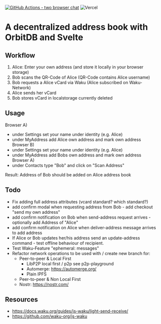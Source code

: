 [![GitHub Actions - two browser chat](https://github.com/silkroadnomad/decentralized-address-book/actions/workflows/main.yml/badge.svg)](https://github.com/silkroadnomad/decentralized-address-book/actions/workflows/main.yml)
![Vercel](https://therealsujitk-vercel-badge.vercel.app/?app=decentralized-address-book)

# A decentralized address book with OrbitDB and Svelte

## Workflow
1. Alice: Enter your own address  (and store it locally in your browser storage)
2. Bob scans the QR-Code of Alice (QR-Code contains Alice username)
3. Bob requests a Alice vCard via Waku (Alice subscribed on Waku-Network)
4. Alice sends her vCard
5. Bob stores vCard in localstorage currently deleted

## Usage
Browser A)
- under Settings set your name under identity (e.g. Alice)
- under MyAddress add Alice own address and mark own address
Browser B)
- under Settings set your name under identity (e.g. Alice)
- under MyAddress add Bobs own address and mark own address 
Browser A)
- under Contacts type "Bob" and click on "Scan Address"

Result: Address of Bob should be added on Alice address book

## Todo
- Fix adding full address attributes (vcard standard? which standard?)
- add confirm modal when requesting address from Bob - add checkout "send my own address"
- add confirm notification on Bob when send-address request arrives - optionally add Address of "Alice"
- add confirm notification on Alice when deliver-address message arrives to add address
- If Alice or Bob updates her/his address send an update-address command - test offline behaviour of recipient. 
- Test Waku-Feature "ephemeral: messages"
- Refactor network operations to be used with / create new branch for:
  - Peer-to-peer & Local First
    - LibP2P local first / p2p see p2p-playground
    - Automerge: https://automerge.org/
    - Plain IPFS
  - Peer-to-peer & Non Local First 
  - Nostr: https://nostr.com/

## Resources
- https://docs.waku.org/guides/js-waku/light-send-receive/
- https://github.com/waku-org/js-waku

